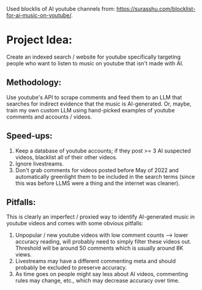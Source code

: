 Used blocklis of AI youtube channels from: https://surasshu.com/blocklist-for-ai-music-on-youtube/.

# Project Idea:
Create an indexed search / website for youtube specifically targeting people who want to listen to music on youtube that isn't made with AI.
## Methodology:
Use youtube's API to scrape comments and feed them to an LLM that searches for indirect evidence that the music is AI-generated. Or, maybe, train my own custom LLM using hand-picked examples of youtube comments and accounts / videos.
## Speed-ups:
1. Keep a database of youtube accounts; if they post >= 3 AI suspected videos, blacklist all of their other videos.
2. Ignore livestreams.
3. Don't grab comments for videos posted before May of 2022 and automatically greenlight them to be included in the search terms (since this was before LLMS were a thing and the internet was cleaner).
## Pitfalls:
This is clearly an imperfect / proxied way to identify AI-generated music in youtube videos and comes with some obvious pitfalls:
1. Unpopular / new youtube videos with low comment counts --> lower accuracy reading, will probably need to simply filter these videos out. Threshold will be around 50 comments which is usually around 8K views.
2. Livestreams may have a different commenting meta and should probably be excluded to preserve accuracy.
3. As time goes on people might say less about AI videos, commenting rules may change, etc., which may decrease accuracy over time.
